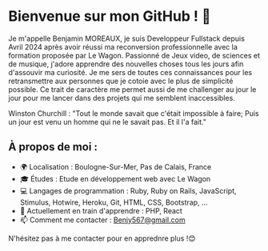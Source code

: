 # Bienvenue sur mon GitHub ! 👋

  Je m'appelle Benjamin MOREAUX, je suis Developpeur Fullstack depuis Avril 2024 après avoir réussi ma reconversion professionnelle avec la formation proposée par Le Wagon. Passionné de Jeux video, de sciences et de musique, j'adore apprendre des nouvelles choses tous les jours afin d'assouvir ma curiosité. Je me sers de toutes ces connaissances pour les retransmettre aux personnes que je cotoie avec le plus de simplicité possible. 
Ce trait de caractère me permet aussi de me challenger au jour le jour pour me lancer dans des projets qui me semblent inaccessibles.

Winston Churchill : "Tout le monde savait que c'était impossible à faire; Puis un jour est venu un homme qui ne le savait pas. Et il l'a fait."

## À propos de moi :

- 🌍 Localisation : Boulogne-Sur-Mer, Pas de Calais, France
- 🎓 Études : Etude en développement web avec Le Wagon
- 💻 Langages de programmation : Ruby, Ruby on Rails, JavaScript, Stimulus, Hotwire, Heroku, Git, HTML, CSS, Bootstrap, ...
- 🌱 Actuellement en train d'apprendre : PHP, React 
- 📫 Comment me contacter : Benjy567@gmail.com

N'hésitez pas à me contacter pour en apprednre plus !😊
